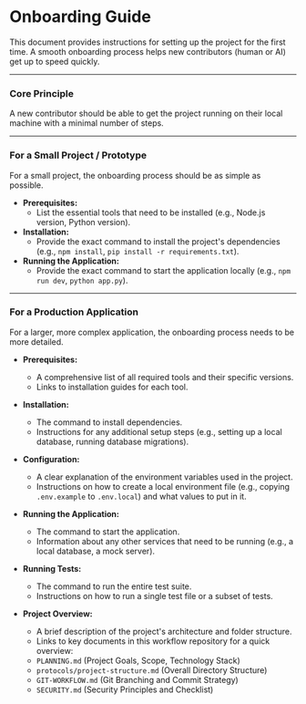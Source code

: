# Onboarding Guide

This document provides instructions for setting up the project for the first time. A smooth onboarding process helps new contributors (human or AI) get up to speed quickly.

---

### Core Principle

A new contributor should be able to get the project running on their local machine with a minimal number of steps.

---

### For a Small Project / Prototype

For a small project, the onboarding process should be as simple as possible.

*   **Prerequisites:**
    *   List the essential tools that need to be installed (e.g., Node.js version, Python version).
*   **Installation:**
    *   Provide the exact command to install the project's dependencies (e.g., `npm install`, `pip install -r requirements.txt`).
*   **Running the Application:**
    *   Provide the exact command to start the application locally (e.g., `npm run dev`, `python app.py`).

---

### For a Production Application

For a larger, more complex application, the onboarding process needs to be more detailed.

*   **Prerequisites:**
    *   A comprehensive list of all required tools and their specific versions.
    *   Links to installation guides for each tool.

*   **Installation:**
    *   The command to install dependencies.
    *   Instructions for any additional setup steps (e.g., setting up a local database, running database migrations).

*   **Configuration:**
    *   A clear explanation of the environment variables used in the project.
    *   Instructions on how to create a local environment file (e.g., copying `.env.example` to `.env.local`) and what values to put in it.

*   **Running the Application:**
    *   The command to start the application.
    *   Information about any other services that need to be running (e.g., a local database, a mock server).

*   **Running Tests:**
    *   The command to run the entire test suite.
    *   Instructions on how to run a single test file or a subset of tests.

*   **Project Overview:**
    *   A brief description of the project's architecture and folder structure.
    *   Links to key documents in this workflow repository for a quick overview:
    *   `PLANNING.md` (Project Goals, Scope, Technology Stack)
    *   `protocols/project-structure.md` (Overall Directory Structure)
    *   `GIT-WORKFLOW.md` (Git Branching and Commit Strategy)
    *   `SECURITY.md` (Security Principles and Checklist)
